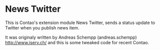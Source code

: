 # News Twitter

This is Contao's extension module News Twitter, sends a status update
to Twitter when you publish news item.

It was originaly written by Andreas Schempp (andreas.schempp)
http://www.iserv.ch/ and this is some tweaked code for recent Contao.
